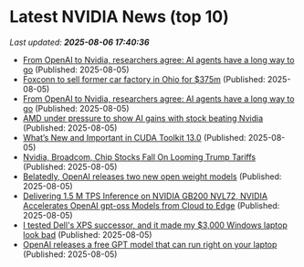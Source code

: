 # Latest NVIDIA News (top 10)
_Last updated: **2025-08-06 17:40:36**_

- [From OpenAI to Nvidia, researchers agree: AI agents have a long way to go](https://biztoc.com/x/8584625129a13767) (Published: 2025-08-05)
- [Foxconn to sell former car factory in Ohio for $375m](https://www.just-auto.com/news/foxconn-ohio-factory/) (Published: 2025-08-05)
- [From OpenAI to Nvidia, researchers agree: AI agents have a long way to go](https://fortune.com/2025/08/05/from-openai-to-nvidia-researchers-agree-ai-agents-have-a-long-way-to-go/) (Published: 2025-08-05)
- [AMD under pressure to show AI gains with stock beating Nvidia](https://biztoc.com/x/19c335c18d32442a) (Published: 2025-08-05)
- [What’s New and Important in CUDA Toolkit 13.0](https://developer.nvidia.com/blog/whats-new-and-important-in-cuda-toolkit-13-0/) (Published: 2025-08-05)
- [Nvidia, Broadcom, Chip Stocks Fall On Looming Trump Tariffs](https://biztoc.com/x/f79b9913066b181c) (Published: 2025-08-05)
- [Belatedly, OpenAI releases two new open weight models](https://www.techtarget.com/searchenterpriseai/news/366628493/Belatedly-OpenAI-releases-two-new-open-weight-models) (Published: 2025-08-05)
- [Delivering 1.5 M TPS Inference on NVIDIA GB200 NVL72, NVIDIA Accelerates OpenAI gpt-oss Models from Cloud to Edge](https://developer.nvidia.com/blog/delivering-1-5-m-tps-inference-on-nvidia-gb200-nvl72-nvidia-accelerates-openai-gpt-oss-models-from-cloud-to-edge/) (Published: 2025-08-05)
- [I tested Dell's XPS successor, and it made my $3,000 Windows laptop look bad](https://www.zdnet.com/article/i-tested-dells-xps-successor-and-it-made-my-3000-windows-laptop-look-bad/) (Published: 2025-08-05)
- [OpenAI releases a free GPT model that can run right on your laptop](https://www.theverge.com/openai/718785/openai-gpt-oss-open-model-release) (Published: 2025-08-05)

